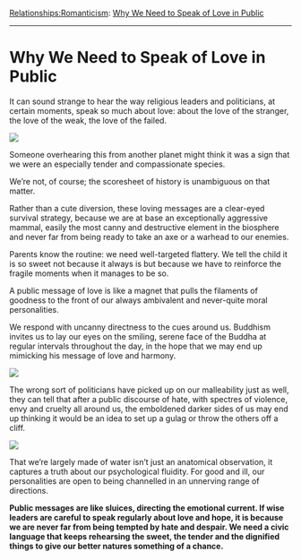 [Relationships:](https://www.theschooloflife.com/thebookoflife/category/relationships/)[Romanticism](https://www.theschooloflife.com/thebookoflife/category/relationships/romanticism/): [Why We Need to Speak of Love in Public](https://www.theschooloflife.com/thebookoflife/why-we-need-to-speak-of-love-in-public/)

* * *

# Why We Need to Speak of Love in Public

It can sound strange to hear the way religious leaders and politicians, at certain moments, speak so much about love: about the love of the stranger, the love of the weak, the love of the failed.

![](https://consortiumnews.com/wp-content/uploads/2013/04/jesus-sermononthemount.jpg)

Someone overhearing this from another planet might think it was a sign that we were an especially tender and compassionate species.

We’re not, of course; the scoresheet of history is unambiguous on that matter.

Rather than a cute diversion, these loving messages are a clear-eyed survival strategy, because we are at base an exceptionally aggressive mammal, easily the most canny and destructive element in the biosphere and never far from being ready to take an axe or a warhead to our enemies.

Parents know the routine: we need well-targeted flattery. We tell the child it is so sweet not because it always is but because we have to reinforce the fragile moments when it manages to be so.

A public message of love is like a magnet that pulls the filaments of goodness to the front of our always ambivalent and never-quite moral personalities.

We respond with uncanny directness to the cues around us. Buddhism invites us to lay our eyes on the smiling, serene face of the Buddha at regular intervals throughout the day, in the hope that we may end up mimicking his message of love and harmony.

**![](https://upload.wikimedia.org/wikipedia/commons/4/4e/Buddha_statue.jpg)**

The wrong sort of politicians have picked up on our malleability just as well, they can tell that after a public discourse of hate, with spectres of violence, envy and cruelty all around us, the emboldened darker sides of us may end up thinking it would be an idea to set up a gulag or throw the others off a cliff.

![](https://annabelleluce.files.wordpress.com/2012/01/12.jpg)

That we’re largely made of water isn’t just an anatomical observation, it captures a truth about our psychological fluidity. For good and ill, our personalities are open to being channelled in an unnerving range of directions.

**Public messages are like sluices, directing the emotional current. If wise leaders are careful to speak regularly about love and hope, it is because we are never far from being tempted by hate and despair. We need a civic language that keeps rehearsing&nbsp;the sweet, the tender and the dignified things to give our better natures something of a chance.**
